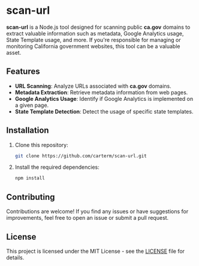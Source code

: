 # scan-url

**scan-url** is a Node.js tool designed for scanning public **ca.gov** domains to extract valuable information such as metadata, Google Analytics usage, State Template usage, and more. If you're responsible for managing or monitoring California government websites, this tool can be a valuable asset.

## Features

- **URL Scanning**: Analyze URLs associated with **ca.gov** domains.
- **Metadata Extraction**: Retrieve metadata information from web pages.
- **Google Analytics Usage**: Identify if Google Analytics is implemented on a given page.
- **State Template Detection**: Detect the usage of specific state templates.

## Installation

1. Clone this repository:

   ```bash
   git clone https://github.com/carterm/scan-url.git
   ```

2. Install the required dependencies:

   ```bash
   npm install
   ```

## Contributing

Contributions are welcome! If you find any issues or have suggestions for improvements, feel free to open an issue or submit a pull request.

## License

This project is licensed under the MIT License - see the [LICENSE](LICENSE) file for details.
